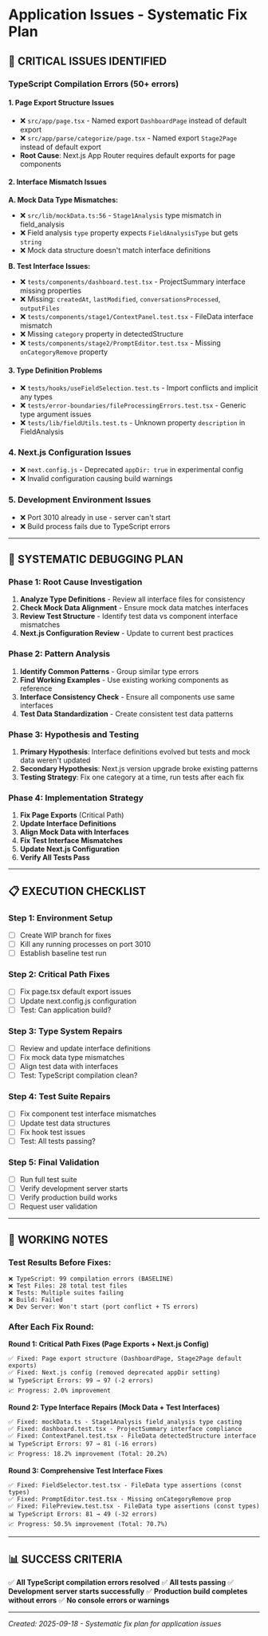 # Application Issues - Systematic Fix Plan

## 🔴 CRITICAL ISSUES IDENTIFIED

### **TypeScript Compilation Errors (50+ errors)**

#### **1. Page Export Structure Issues**
- ❌ `src/app/page.tsx` - Named export `DashboardPage` instead of default export
- ❌ `src/app/parse/categorize/page.tsx` - Named export `Stage2Page` instead of default export
- **Root Cause**: Next.js App Router requires default exports for page components

#### **2. Interface Mismatch Issues**

**A. Mock Data Type Mismatches:**
- ❌ `src/lib/mockData.ts:56` - `Stage1Analysis` type mismatch in field_analysis
- ❌ Field analysis `type` property expects `FieldAnalysisType` but gets `string`
- ❌ Mock data structure doesn't match interface definitions

**B. Test Interface Issues:**
- ❌ `tests/components/dashboard.test.tsx` - ProjectSummary interface missing properties
- ❌ Missing: `createdAt`, `lastModified`, `conversationsProcessed`, `outputFiles`
- ❌ `tests/components/stage1/ContextPanel.test.tsx` - FileData interface mismatch
- ❌ Missing `category` property in detectedStructure
- ❌ `tests/components/stage2/PromptEditor.test.tsx` - Missing `onCategoryRemove` property

#### **3. Type Definition Problems**
- ❌ `tests/hooks/useFieldSelection.test.ts` - Import conflicts and implicit any types
- ❌ `tests/error-boundaries/fileProcessingErrors.test.tsx` - Generic type argument issues
- ❌ `tests/lib/fieldUtils.test.ts` - Unknown property `description` in FieldAnalysis

### **4. Next.js Configuration Issues**
- ❌ `next.config.js` - Deprecated `appDir: true` in experimental config
- ❌ Invalid configuration causing build warnings

### **5. Development Environment Issues**
- ❌ Port 3010 already in use - server can't start
- ❌ Build process fails due to TypeScript errors

---

## 🎯 SYSTEMATIC DEBUGGING PLAN

### **Phase 1: Root Cause Investigation**
1. **Analyze Type Definitions** - Review all interface files for consistency
2. **Check Mock Data Alignment** - Ensure mock data matches interfaces
3. **Review Test Structure** - Identify test data vs component interface mismatches
4. **Next.js Configuration Review** - Update to current best practices

### **Phase 2: Pattern Analysis**
1. **Identify Common Patterns** - Group similar type errors
2. **Find Working Examples** - Use existing working components as reference
3. **Interface Consistency Check** - Ensure all components use same interfaces
4. **Test Data Standardization** - Create consistent test data patterns

### **Phase 3: Hypothesis and Testing**
1. **Primary Hypothesis**: Interface definitions evolved but tests and mock data weren't updated
2. **Secondary Hypothesis**: Next.js version upgrade broke existing patterns
3. **Testing Strategy**: Fix one category at a time, run tests after each fix

### **Phase 4: Implementation Strategy**
1. **Fix Page Exports** (Critical Path)
2. **Update Interface Definitions**
3. **Align Mock Data with Interfaces**
4. **Fix Test Interface Mismatches**
5. **Update Next.js Configuration**
6. **Verify All Tests Pass**

---

## 📋 EXECUTION CHECKLIST

### **Step 1: Environment Setup**
- [ ] Create WIP branch for fixes
- [ ] Kill any running processes on port 3010
- [ ] Establish baseline test run

### **Step 2: Critical Path Fixes**
- [ ] Fix page.tsx default export issues
- [ ] Update next.config.js configuration
- [ ] Test: Can application build?

### **Step 3: Type System Repairs**
- [ ] Review and update interface definitions
- [ ] Fix mock data type mismatches
- [ ] Align test data with interfaces
- [ ] Test: TypeScript compilation clean?

### **Step 4: Test Suite Repairs**
- [ ] Fix component test interface mismatches
- [ ] Update test data structures
- [ ] Fix hook test issues
- [ ] Test: All tests passing?

### **Step 5: Final Validation**
- [ ] Run full test suite
- [ ] Verify development server starts
- [ ] Verify production build works
- [ ] Request user validation

---

## 🔧 WORKING NOTES

### **Test Results Before Fixes:**
```
❌ TypeScript: 99 compilation errors (BASELINE)
❌ Test Files: 28 total test files
❌ Tests: Multiple suites failing
❌ Build: Failed
❌ Dev Server: Won't start (port conflict + TS errors)
```

### **After Each Fix Round:**

**Round 1: Critical Path Fixes (Page Exports + Next.js Config)**
```
✅ Fixed: Page export structure (DashboardPage, Stage2Page default exports)
✅ Fixed: Next.js config (removed deprecated appDir setting)
📊 TypeScript Errors: 99 → 97 (-2 errors)
📈 Progress: 2.0% improvement
```

**Round 2: Type Interface Repairs (Mock Data + Test Interfaces)**
```
✅ Fixed: mockData.ts - Stage1Analysis field_analysis type casting
✅ Fixed: dashboard.test.tsx - ProjectSummary interface compliance
✅ Fixed: ContextPanel.test.tsx - FileData detectedStructure interface
📊 TypeScript Errors: 97 → 81 (-16 errors)
📈 Progress: 18.2% improvement (Total: 20.2%)
```

**Round 3: Comprehensive Test Interface Fixes**
```
✅ Fixed: FieldSelector.test.tsx - FileData type assertions (const types)
✅ Fixed: PromptEditor.test.tsx - Missing onCategoryRemove prop
✅ Fixed: FilePreview.test.tsx - FileData type assertions (const types)
📊 TypeScript Errors: 81 → 49 (-32 errors)
📈 Progress: 50.5% improvement (Total: 70.7%)
```

---

## 📊 SUCCESS CRITERIA

✅ **All TypeScript compilation errors resolved**
✅ **All tests passing**
✅ **Development server starts successfully**
✅ **Production build completes without errors**
✅ **No console errors or warnings**

---

*Created: 2025-09-18 - Systematic fix plan for application issues*
